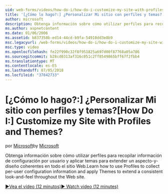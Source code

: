 ```yaml
---
uid: web-forms/videos/how-do-i/how-do-i-customize-my-site-with-profiles-and-themes
title: '[¿Cómo lo hago?:] ¿Personalizar Mi sitio con perfiles y temas? | Microsoft Docs'
author: microsoft
description: Obtenga información sobre cómo utilizar perfiles para recopilar información de configuración por usuario y aplicar temas para extender un aspecto-y-diseño coherentes en todo el sitio Web.
ms.author: aspnetcontent
ms.date: 01/06/2006
ms.assetid: b837358b-ed14-44cd-b9fa-54910dd3e8b9
msc.legacyurl: /web-forms/videos/how-do-i/how-do-i-customize-my-site-with-profiles-and-themes
msc.type: video
ms.openlocfilehash: fe22f990c32f8f951825a697d00f87768a05a786
ms.sourcegitcommit: b28cd0313af316c051c2ff8549865bff67f2fbb4
ms.translationtype: MT
ms.contentlocale: es-ES
ms.lasthandoff: 07/05/2018
ms.locfileid: "37842733"
---
```

<a name="how-do-i-customize-my-site-with-profiles-and-themes"></a><span data-ttu-id="f3968-104">[¿Cómo lo hago?:] ¿Personalizar Mi sitio con perfiles y temas?</span><span class="sxs-lookup"><span data-stu-id="f3968-104">[How Do I:] Customize my Site with Profiles and Themes?</span></span>
====================
<span data-ttu-id="f3968-105">por [Microsoft](https://github.com/microsoft)</span><span class="sxs-lookup"><span data-stu-id="f3968-105">by [Microsoft](https://github.com/microsoft)</span></span>

<span data-ttu-id="f3968-106">Obtenga información sobre cómo utilizar perfiles para recopilar información de configuración por usuario y aplicar temas para extender un aspecto-y-diseño coherentes en todo el sitio Web.</span><span class="sxs-lookup"><span data-stu-id="f3968-106">Learn how to use Profiles to collect per-user configuration information and apply Themes to extend a consistent look-and-feel throughout the Web site.</span></span>

[<span data-ttu-id="f3968-107">&#9654;Vea el vídeo (12 minutos)</span><span class="sxs-lookup"><span data-stu-id="f3968-107">&#9654; Watch video (12 minutes)</span></span>](https://channel9.msdn.com/Blogs/ASP-NET-Site-Videos/how-do-i-customize-my-site-with-profiles-and-themes)
